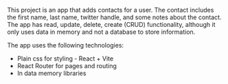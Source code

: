This project is an app that adds contacts for a user. The contact includes the first name, last name, twitter handle, and some notes about the contact. The app has read, update, delete, create (CRUD) functionality, although it only uses data in memory and not a database to store information.

The app uses the following technologies:

- Plain css for styling - React + Vite
- React Router for pages and routing
- In data memory libraries
